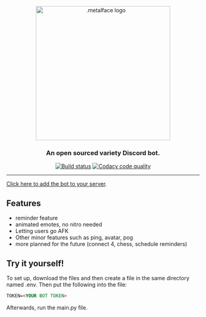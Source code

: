<p align="center">
   <img src="https://i.imgur.com/OPm01wK.png" width="350" alt=".metalface logo">
</p>
<h3 align="center">
   An open sourced variety Discord bot.
</h3>
<p align="center">
  <a href="https://ci.appveyor.com/project/fmbotdiscord/fmbot"><img src="https://ci.appveyor.com/api/projects/status/wy7md66rtm8ov1ej?svg=true" alt="Build status"></a>
  <a href="https://www.codacy.com/gh/fmbot-discord/fmbot/dashboard?utm_source=github.com&amp;utm_medium=referral&amp;utm_content=fmbot-discord/fmbot&amp;utm_campaign=Badge_Grade"><img src="https://app.codacy.com/project/badge/Grade/8e480ce5875a4cbc8a126a8dd706c561" alt="Codacy code quality"/></a>
<!--   <a href="https://top.gg/bot/356268235697553409"><img src="https://top.gg/api/widget/status/356268235697553409.svg?noavatar=true" alt="Discord bot status"></a>
  <a href="https://top.gg/bot/356268235697553409"><img src="https://top.gg/api/widget/servers/356268235697553409.svg?noavatar=true" alt="Discord bot server amount"></a> -->
</p>
<hr />

[Click here to add the bot to your server](http://invite.fmbot.xyz/).

## Features
- reminder feature
- animated emotes, no nitro needed
- Letting users go AFK
- Other minor features such as ping, avatar, pog
- more planned for the future (connect 4, chess, schedule reminders)

## Try it yourself!
To set up, download the files and then create a file in the same directory
named .env. Then put the following into the file:

```markdown
TOKEN=<YOUR BOT TOKEN>
```
Afterwards, run the main.py file.
